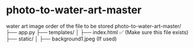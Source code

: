 # photo-to-water-art-master
water art image
order of the file to be stored
photo-to-water-art-master/
├── app.py
├── templates/
│   ├── index.html  ✅ (Make sure this file exists)
├── static/
│   ├── background1.jpeg (If used)
